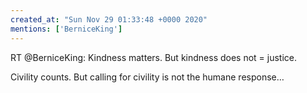 ```yaml
---
created_at: "Sun Nov 29 01:33:48 +0000 2020"
mentions: ['BerniceKing']
---
```


RT @BerniceKing: Kindness matters. 
But kindness does not = justice. 

Civility counts.
But calling for civility is not the humane response…